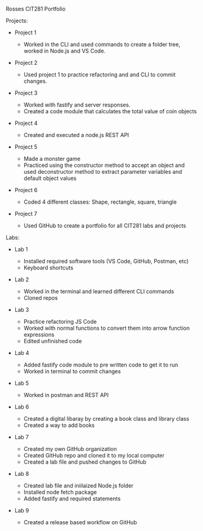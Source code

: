 Rosses CIT281 Portfolio

Projects:

* Project 1
  * Worked in the CLI and used commands to create a folder tree, worked in Node.js and VS Code.


* Project 2
  * Used project 1 to practice refactoring and and CLI to commit changes.


* Project 3
  * Worked with fastify and server responses.
  * Created a code module that calculates the total value of coin objects


* Project 4
  * Created and executed a node.js REST API


* Project 5
  * Made a monster game
  * Practiced using the constructor method to accept an object and used deconstructor method to extract parameter variables and default object values

* Project 6
  * Coded 4 different classes: Shape, rectangle, square, triangle


* Project 7
  * Used GitHub to create a portfolio for all CIT281 labs and projects

Labs:

* Lab 1
  * Installed required software tools (VS Code, GitHub, Postman, etc)
  * Keyboard shortcuts


* Lab 2
  * Worked in the terminal and learned different CLI commands
  * Cloned repos


* Lab 3
  * Practice refactoring JS Code
  * Worked with normal functions to convert them into arrow function expressions
  * Edited unfinished code


* Lab 4
  * Added fastify code module to pre written code to get it to run
  * Worked in terminal to commit changes


* Lab 5
  * Worked in postman and REST API


* Lab 6 
  * Created a digital libaray by creating a book class and library class
  * Created a way to add books


* Lab 7
  * Created my own GitHub organization
  * Created GitHub repo and cloned it to my local computer
  * Created a lab file and pushed changes to GitHub


* Lab 8
  * Created lab file and iniilaized Node.js folder
  * Installed node fetch package
  * Added fastify and required statements


* Lab 9
  * Created a release based workflow on GitHub 






